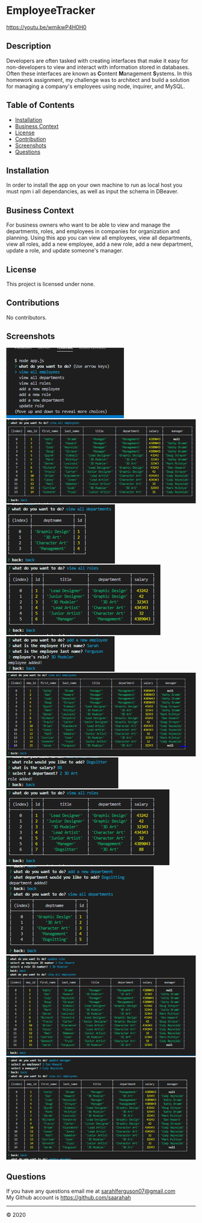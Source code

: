# EmployeeTracker

https://youtu.be/wmikwP4H0H0

## Description

Developers are often tasked with creating interfaces that make it easy for non-developers to view and interact with information stored in databases. Often these interfaces are known as **C**ontent **M**anagement **S**ystems. In this homework assignment, my challenge was to architect and build a solution for managing a company's employees using node, inquirer, and MySQL.


  ## Table of Contents 
  
  * [Installation](#installation) 
  * [Business Context](#businesscontext)
  * [License](#license)
  * [Contribution](#contributions)
  * [Screenshots](#tests)
  * [Questions](#questions)

## Installation
  
In order to install the app on your own machine to run as local host you must npm i all dependancies, as well as input the schema in DBeaver. 

## Business Context

For business owners who want to be able to view and manage the departments, roles, and employees in companies for organization and planning. Using this app you can view all employees, view all departments, view all roles, add a new employee, add a new role, add a new department, update a role, and update someone's manager. 

 ## License
  
This project is licensed under none.

## Contributions
  
No contributors. 

## Screenshots

![image](images/screenshot1.PNG)
<br/>
![image](images/screenshot2.PNG)
<br/>
![image](images/screenshot3.PNG)
<br/>
![image](images/screenshot4.PNG)
<br/>
![image](images/screenshot5.PNG)
<br/>
![image](images/screenshot6.PNG)
<br/>
![image](images/screenshot7.PNG)
<br/>
![image](images/screenshot8.PNG)
<br/>
![image](images/screenshot9.PNG)
<br/>
![image](images/screenshot10.PNG)
<br/>
![image](images/screenshot11.PNG)
<br/>




 ## Questions

 If you have any questions email me at sarahlferguson07@gmail.com
 <br/>
 My Github account is https://github.com/saarahah
  
  
  ---
  © 2020